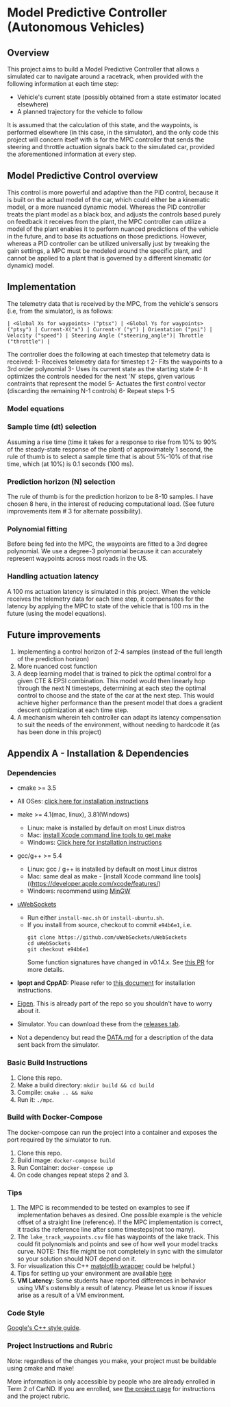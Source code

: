 # Model Predictive Controller (Autonomous Vehicles)


## Overview

This project aims to build a Model Predictive Controller that allows a simulated car to navigate around a racetrack, when provided with the following information at each time step:
- Vehicle's current state (possibly obtained from a state estimator located elsewhere)
- A planned trajectory for the vehicle to follow

It is assumed that the calculation of this state, and the waypoints, is performed elsewhere (in this case, in the simulator), and the only code this project will concern itself with is for the MPC controller that sends the steering and throttle actuation signals back to the simulated car, provided the aforementioned information at every step.

## Model Predictive Control overview

This control is more powerful and adaptive than the PID control, because it is built on the actual model of the car, which could either be a kinematic model, or a more nuanced dynamic model. Whereas the PID controller treats the plant model as a black box, and adjusts the controls based purely on feedback it receives from the plant, the MPC controller can utilize a model of the plant enables it to perform nuanced predictions of the vehicle in the future, and to base its actuations on those predictions. However, whereas a PID controller can be utilized universally just by tweaking the gain settings, a MPC must be modeled around the specific plant, and cannot be applied to a plant that is governed by a different kinematic (or dynamic) model.

## Implementation

The telemetry data that is received by the MPC, from the vehicle's sensors (i.e, from the simulator), is as follows:

```
| <Global Xs for waypoints> ("ptsx") | <Global Ys for waypoints> ("ptsy") | Current-X("x") | Current-Y ("y") | Orientation ("psi") | Velocity ("speed") | Steering Angle ("steering_angle")| Throttle ("throttle") |
```

The controller does the following at each timestep that telemetry data is received:
1- Receives telemetry data for timestep t
2- Fits the waypoints to a 3rd order polynomial
3- Uses its current state as the starting state
4- It optimizes the controls needed for the next 'N' steps, given various contraints that represent the model
5- Actuates the first control vector (discarding the remaining N-1 controls)
6- Repeat steps 1-5

### Model equations



### Sample time (dt) selection

Assuming a rise time (time it takes for a response to rise from 10% to 90% of the steady-state response of the plant) of approximately 1 second, the rule of thumb is to select a sample time that is about 5%-10% of that rise time, which (at 10%) is 0.1 seconds (100 ms).
 
### Prediction horizon (N) selection

The rule of thumb is for the prediction horizon to be 8-10 samples. I have chosen 8 here, in the interest of reducing computational load. (See future improvements item # 3 for alternate possibility).

### Polynomial fitting

Before being fed into the MPC, the waypoints are fitted to a 3rd degree polynomial. We use a degree-3 polynomial because it can accurately represent waypoints across most roads in the US.

### Handling actuation latency

A 100 ms actuation latency is simulated in this project. When the vehicle receives the telemetry data for each time step, it compensates for the latency by applying the MPC to state of the vehicle that is 100 ms in the future (using the model equations).  

## Future improvements

1. Implementing a control horizon of 2-4 samples (instead of the full length of the prediction horizon)
2. More nuanced cost function
3. A deep learning model that is trained to pick the optimal control for a given CTE & EPSI combination. This model would then linearly hop through the next N timesteps, determining at each step the optimal control to choose and the state of the car at the next step. This would achieve higher performance than the present model that does a gradient descent optimization at each time step. 
4. A mechanism wherein teh controller can adapt its latency compensation to suit the needs of the environment, without needing to hardcode it (as has been done in this project)   

## Appendix A - Installation & Dependencies

### Dependencies
* cmake >= 3.5
 * All OSes: [click here for installation instructions](https://cmake.org/install/)
* make >= 4.1(mac, linux), 3.81(Windows)
  * Linux: make is installed by default on most Linux distros
  * Mac: [install Xcode command line tools to get make](https://developer.apple.com/xcode/features/)
  * Windows: [Click here for installation instructions](http://gnuwin32.sourceforge.net/packages/make.htm)
* gcc/g++ >= 5.4
  * Linux: gcc / g++ is installed by default on most Linux distros
  * Mac: same deal as make - [install Xcode command line tools]((https://developer.apple.com/xcode/features/)
  * Windows: recommend using [MinGW](http://www.mingw.org/)
* [uWebSockets](https://github.com/uWebSockets/uWebSockets)
  * Run either `install-mac.sh` or `install-ubuntu.sh`.
  * If you install from source, checkout to commit `e94b6e1`, i.e.
    ```
    git clone https://github.com/uWebSockets/uWebSockets
    cd uWebSockets
    git checkout e94b6e1
    ```
    Some function signatures have changed in v0.14.x. See [this PR](https://github.com/udacity/CarND-MPC-Project/pull/3) for more details.

* **Ipopt and CppAD:** Please refer to [this document](https://github.com/udacity/CarND-MPC-Project/blob/master/install_Ipopt_CppAD.md) for installation instructions.
* [Eigen](http://eigen.tuxfamily.org/index.php?title=Main_Page). This is already part of the repo so you shouldn't have to worry about it.
* Simulator. You can download these from the [releases tab](https://github.com/udacity/self-driving-car-sim/releases).
* Not a dependency but read the [DATA.md](./DATA.md) for a description of the data sent back from the simulator.

### Basic Build Instructions

1. Clone this repo.
2. Make a build directory: `mkdir build && cd build`
3. Compile: `cmake .. && make`
4. Run it: `./mpc`.

### Build with Docker-Compose
The docker-compose can run the project into a container
and exposes the port required by the simulator to run.

1. Clone this repo.
2. Build image: `docker-compose build`
3. Run Container: `docker-compose up`
4. On code changes repeat steps 2 and 3.

### Tips

1. The MPC is recommended to be tested on examples to see if implementation behaves as desired. One possible example
is the vehicle offset of a straight line (reference). If the MPC implementation is correct, it tracks the reference line after some timesteps(not too many).
2. The `lake_track_waypoints.csv` file has waypoints of the lake track. This could fit polynomials and points and see of how well your model tracks curve. NOTE: This file might be not completely in sync with the simulator so your solution should NOT depend on it.
3. For visualization this C++ [matplotlib wrapper](https://github.com/lava/matplotlib-cpp) could be helpful.)
4.  Tips for setting up your environment are available [here](https://classroom.udacity.com/nanodegrees/nd013/parts/40f38239-66b6-46ec-ae68-03afd8a601c8/modules/0949fca6-b379-42af-a919-ee50aa304e6a/lessons/f758c44c-5e40-4e01-93b5-1a82aa4e044f/concepts/23d376c7-0195-4276-bdf0-e02f1f3c665d)
5. **VM Latency:** Some students have reported differences in behavior using VM's ostensibly a result of latency.  Please let us know if issues arise as a result of a VM environment.

### Code Style

[Google's C++ style guide](https://google.github.io/styleguide/cppguide.html).

### Project Instructions and Rubric

Note: regardless of the changes you make, your project must be buildable using
cmake and make!

More information is only accessible by people who are already enrolled in Term 2
of CarND. If you are enrolled, see [the project page](https://classroom.udacity.com/nanodegrees/nd013/parts/40f38239-66b6-46ec-ae68-03afd8a601c8/modules/f1820894-8322-4bb3-81aa-b26b3c6dcbaf/lessons/b1ff3be0-c904-438e-aad3-2b5379f0e0c3/concepts/1a2255a0-e23c-44cf-8d41-39b8a3c8264a)
for instructions and the project rubric.
